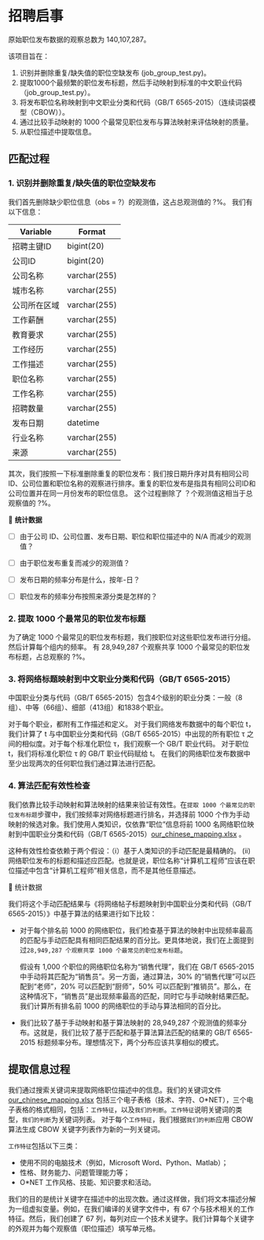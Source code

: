 # 招聘启事
原始职位发布数据的观察总数为 140,107,287。

该项目旨在：

1. 识别并删除重复/缺失值的职位空缺发布 (job_group_test.py)。
2. 提取1000个最频繁的职位发布标题，然后手动映射到标准的中文职业代码（job_group_test.py）。
3. 将发布职位名称映射到中文职业分类和代码（GB/T 6565-2015）（连续词袋模型（CBOW））。
4. 通过比较手动映射的 1000 个最常见职位发布与算法映射来评估映射的质量。
5. 从职位描述中提取信息。 

## 匹配过程

### 1. 识别并删除重复/缺失值的职位空缺发布
我们首先删除缺少职位信息（obs = ?）的观测值，这占总观测值的 ?%。 我们有以下信息：

| Variable | Format |
| --- | --- |
|招聘主键ID  | bigint(20)|
|公司ID  | bigint(20)|
|公司名称 | varchar(255)|
|城市名称 | varchar(255)|
|公司所在区域 | varchar(255)|
|工作薪酬 | varchar(255)|
|教育要求 | varchar(255)|
|工作经历 | varchar(255)|
|工作描述 | varchar(255)|
|职位名称 | varchar(255)|
|工作名称 | varchar(255)|
|招聘数量 | varchar(255)|
|发布日期  | datetime|
|行业名称 | varchar(255)|
|来源 | varchar(255)|

其次，我们按照一下标准删除重复的职位发布：我们按日期升序对具有相同公司 ID、公司位置和职位名称的观察进行排序。重复的职位发布是指具有相同公司ID和公司位置并在同一月份发布的职位信息。 这个过程删除了 ？个观测值这相当于总观察值的 ?%。

:tada: **统计数据**
- [ ] 由于公司 ID、公司位置、发布日期、职位和职位描述中的 N/A 而减少的观测值？
- [ ] 由于职位发布重复而减少的观测值？
- [ ] 发布日期的频率分布是什么，按年-日？
- [ ] 职位发布的频率分布按照来源分类是怎样的？ 



### 2. 提取 1000 个最常见的职位发布标题
为了确定 1000 个最常见的职位发布标题，我们按职位对这些职位发布进行分组。 然后计算每个组内的频率。 有 28,949,287 个观察共享 1000 个最常见的职位发布标题，占总观察的 ?%。



### 3. 将网络标题映射到中文职业分类和代码（GB/T 6565-2015）
中国职业分类与代码（GB/T 6565-2015）包含4个级别的职业分类：一般（8组）、中等（66组）、细部（413组）和1838个职业。

对于每个职业，都附有工作描述和定义。 对于我们网络发布数据中的每个职位 t，我们计算了 t 与中国职业分类和代码（GB/T 6565-2015）中出现的所有职位 τ 之间的相似度。对于每个标准化职位 τ，我们观察一个 GB/T 职业代码。 对于职位 t，我们将标准化职位 τ 的 GB/T 职业代码赋给 t。 在我们的网络职位发布数据中至少出现两次的任何职位我们通过算法进行匹配。


### 4. 算法匹配有效性检查
我们依靠比较手动映射和算法映射的结果来验证有效性。在`提取 1000 个最常见的职位发布标题`步骤中，我们按频率对网络标题进行排名，并选择前 1000 个作为手动映射的候选对象。我们使用人类知识，仅依靠“职位”信息将前 1000 名网络职位映射到中国职业分类和代码（GB/T 6565-2015）[our_chinese_mapping.xlsx](https://github.com/lzxlll/Job-Posting/files/7537941/our_chinese_mapping.xlsx)
。
 
这种有效性检查依赖于两个假设：（i）基于人类知识的手动匹配是最精确的。 (ii) 网络职位发布的标题和描述应匹配。也就是说，职位名称“计算机工程师”应该在职位描述中包含“计算机工程师”相关信息，而不是其他任意描述。

:tada: 统计数据

我们将这个手动匹配结果与《将网络帖子标题映射到中国职业分类和代码（GB/T 6565-2015）》中基于算法的结果进行如下比较：

- 对于每个排名前 1000 的网络职位，我们检查基于算法的映射中出现频率最高的匹配与手动匹配具有相同匹配结果的百分比。更具体地说，我们在上面提到过`28,949,287 个观察共享 1000 个最常见的职位发布标题`。

  假设有 1,000 个职位的网络职位名称为“销售代理”，我们在 GB/T 6565-2015 中手动将其匹配为“销售员”。另一方面，通过算法，30% 的“销售代理”可以匹配到“老师”，20% 可以匹配到“厨师”，50% 可以匹配到“推销员”。那么，在这种情况下，“销售员”是出现频率最高的匹配，同时它与手动映射结果匹配。我们计算所有排名前 1000 的网络职位的手动与算法相同的百分比。

- 我们比较了基于手动映射和基于算法映射的 28,949,287 个观测值的频率分布。这就是，我们比较了基于匹配和基于算法算法匹配的结果的 GB/T 6565-2015 标题频率分布。理想情况下，两个分布应该共享相似的模式。


## 提取信息过程

我们通过搜索关键词来提取网络职位描述中的信息。我们的关键词文件[our_chinese_mapping.xlsx](https://github.com/lzxlll/Job-Posting/files/7537944/our_chinese_mapping.xlsx)
包括三个电子表格（技术、字符、O*NET），三个电子表格的格式相同，包括：`工作特征`，以及`我们的判断`。`工作特征`说明关键词的类型，`我们的判断`为关键词列表。 对于每个`工作特征`，我们根据`我们的判断`应用 CBOW算法生成 CBOW 关键字列表作为新的一列关键词。

`工作特征`包括以下三类：

- 使用不同的电脑技术（例如，Microsoft Word、Python、Matlab）；
- 性格、财务能力、问题管理能力等；
- O*NET 工作风格、技能、知识要求和活动。


我们的目的是统计关键字在描述中的出现次数。通过这样做，我们将文本描述分解为一组虚拟变量。例如，在我们编译的关键字文件中，有 67 个与技术相关的工作特征。然后，我们创建了 67 列，每列对应一个技术关键字。我们计算每个关键字的外观并为每个观察值（职位描述）填写单元格。



